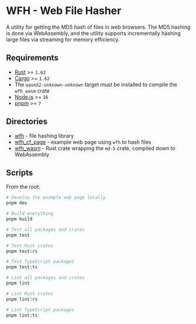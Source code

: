 # WFH - Web File Hasher

A utility for getting the MD5 hash of files in web browsers. The MD5 hashing is done via WebAssembly, and the utility supports incrementally hashing large files via streaming for memory efficiency.

## Requirements

- [Rust](https://www.rust-lang.org/) >= `1.62`
- [Cargo](https://doc.rust-lang.org/cargo/) >= `1.62`
- The `wasm32-unknown-unknown` target must be installed to compile the `wfh_wasm` crate
- [Node.js](https://nodejs.org/en/) >= `16`
- [pnpm](https://pnpm.io/) >= `7`

## Directories

- [wfh](/wfh) - file hashing library
- [wfh_cf_page](/wfh_cf_page) - example web page using `wfh` to hash files
- [wfh_wasm](/wfh_wasm) - Rust crate wrapping the `md-5` crate, compiled down to WebAssembly

## Scripts

From the root:

```sh
# Develop the example web page locally
pnpm dev

# Build everything
pnpm build

# Test all packages and crates
pnpm test

# Test Rust crates 
pnpm test:rs

# Test TypeScript packages
pnpm test:ts

# Lint all packages and crates
pnpm lint

# Lint Rust crates
pnpm lint:rs

# Lint TypeScript packages
pnpm lint:ts
```
